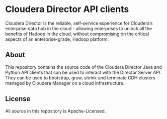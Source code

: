 Cloudera Director API clients
=============================

Cloudera Director is the reliable, self-service experience for Cloudera’s enterprise data hub in the cloud - allowing enterprises to unlock all the benefits of Hadoop in the cloud, without compromising on the critical aspects of an enterprise-grade, Hadoop platform.


About
-----

This repository contains the source code of the Cloudera Director Java and Python API clients that can be used to interact with the Director Server API. They can be used to bootstrap, grow, shrink and terminate CDH clusters managed by Cloudera Manager on a cloud infrastructure.


License
-------

All source in this repository is Apache-Licensed.


